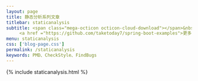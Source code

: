```yaml
---
layout: page
title: 静态分析系列文章
titlebar: staticanalysis
subtitle: <span class="mega-octicon octicon-cloud-download"></span>&nbsp;&nbsp;
     <a href ="https://github.com/taketoday7/spring-boot-examples">更多静态分析精选教程，<font color="#EB9439">点我</font>查看！</a><br/>
menu: staticanalysis
css: ['blog-page.css']
permalink: /staticanalysis
keywords: PMD、CheckStyle、FindBugs
---
```


{% include staticanalysis.html %}
